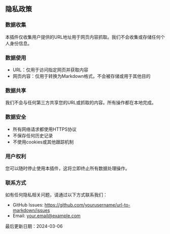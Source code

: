## 隐私政策

### 数据收集
本插件仅收集用户提供的URL地址用于网页内容抓取。我们不会收集或存储任何个人身份信息。

### 数据使用
- URL：仅用于访问指定网页并获取内容
- 网页内容：仅用于转换为Markdown格式，不会被存储或用于其他目的

### 数据共享
我们不会与任何第三方共享您的URL或抓取的内容。所有操作都在本地完成。

### 数据安全
- 所有网络请求都使用HTTPS协议
- 不保存任何历史记录
- 不使用cookies或其他跟踪机制

### 用户权利
您可以随时停止使用本插件，这将立即终止所有数据处理操作。

### 联系方式
如有任何隐私相关问题，请通过以下方式联系我们：
- GitHub Issues: https://github.com/yourusername/url-to-markdown/issues
- Email: your.email@example.com

最后更新日期：2024-03-06